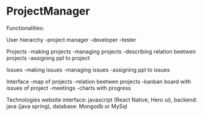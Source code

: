 # ProjectManager

Functionalities:

User hierarchy 
-project manager
-developer
-tester

Projects
-making projects 
-managing projects
-describing relation beetwen projects
-assigning ppl to project

Issues
-making issues 
-managing issues
-assigning ppl to issues 



Interface
-map of projects
-relation beetwen projects
-kanban board with issues of project
-meetings 
-charts with progress

Technologies
website interface: javascript (React Native, Hero ui),
backend: java (java spring),
database: Mongodb or MySql
